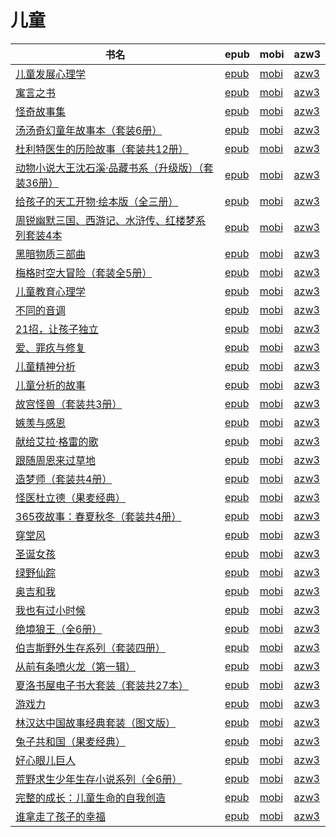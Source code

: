 # 儿童

| 书名 | epub | mobi | azw3 |
| --- | --- | --- | --- |
| [儿童发展心理学](http://ct.dalanmei.com/f/31084289-771232094-9f63e5) | [epub](http://ct.dalanmei.com/f/31084289-771232094-9f63e5) | [mobi](http://ct.dalanmei.com/f/31084289-771247163-2328d1) | [azw3](http://ct.dalanmei.com/f/31084289-771238342-7db633) |
| [寓言之书](http://ct.dalanmei.com/f/31084289-771228591-a1c217) | [epub](http://ct.dalanmei.com/f/31084289-771228591-a1c217) | [mobi](http://ct.dalanmei.com/f/31084289-771240488-7de957) | [azw3](http://ct.dalanmei.com/f/31084289-771232491-caa747) |
| [怪奇故事集](http://ct.dalanmei.com/f/31084289-570171566-048aa1) | [epub](http://ct.dalanmei.com/f/31084289-570171566-048aa1) | [mobi](http://ct.dalanmei.com/f/31084289-570293049-c5ad75) | [azw3](http://ct.dalanmei.com/f/31084289-570361323-66aae8) |
| [汤汤奇幻童年故事本（套装6册）](http://ct.dalanmei.com/f/31084289-570175515-fbf333) | [epub](http://ct.dalanmei.com/f/31084289-570175515-fbf333) | [mobi](http://ct.dalanmei.com/f/31084289-570301655-92b927) | [azw3](http://ct.dalanmei.com/f/31084289-570371008-38a338) |
| [杜利特医生的历险故事（套装共12册）](http://ct.dalanmei.com/f/31084289-570178583-17248e) | [epub](http://ct.dalanmei.com/f/31084289-570178583-17248e) | [mobi](http://ct.dalanmei.com/f/31084289-570304565-45e557) | [azw3](http://ct.dalanmei.com/f/31084289-570375975-7338a3) |
| [动物小说大王沈石溪·品藏书系（升级版）（套装36册）](http://ct.dalanmei.com/f/31084289-570169791-b91907) | [epub](http://ct.dalanmei.com/f/31084289-570169791-b91907) | [mobi](http://ct.dalanmei.com/f/31084289-570312811-3aceb4) | [azw3](http://ct.dalanmei.com/f/31084289-570378251-dde447) |
| [给孩子的天工开物·绘本版（全三册）](http://ct.dalanmei.com/f/31084289-570169793-689087) | [epub](http://ct.dalanmei.com/f/31084289-570169793-689087) | [mobi](http://ct.dalanmei.com/f/31084289-570312827-417733) | [azw3](http://ct.dalanmei.com/f/31084289-570378263-e67808) |
| [周锐幽默三国、西游记、水浒传、红楼梦系列套装4本](http://ct.dalanmei.com/f/31084289-571710266-98deca) | [epub](http://ct.dalanmei.com/f/31084289-571710266-98deca) | [mobi](http://ct.dalanmei.com/f/31084289-572114987-72129a) | [azw3](http://ct.dalanmei.com/f/31084289-572135452-0028cf) |
| [黑暗物质三部曲](http://ct.dalanmei.com/f/31084289-571638902-4c4b53) | [epub](http://ct.dalanmei.com/f/31084289-571638902-4c4b53) | [mobi](http://ct.dalanmei.com/f/31084289-572120769-e25814) | [azw3](http://ct.dalanmei.com/f/31084289-572181677-a7824d) |
| [梅格时空大冒险（套装全5册）](http://ct.dalanmei.com/f/31084289-571638433-714500) | [epub](http://ct.dalanmei.com/f/31084289-571638433-714500) | [mobi](http://ct.dalanmei.com/f/31084289-572121022-b0f04d) | [azw3](http://ct.dalanmei.com/f/31084289-572182523-18777e) |
| [儿童教育心理学](http://ct.dalanmei.com/f/31084289-571539286-b31627) | [epub](http://ct.dalanmei.com/f/31084289-571539286-b31627) | [mobi](http://ct.dalanmei.com/f/31084289-571807204-e8e43b) | [azw3](http://ct.dalanmei.com/f/31084289-572196045-73263b) |
| [不同的音调](http://ct.dalanmei.com/f/31084289-571549109-51147e) | [epub](http://ct.dalanmei.com/f/31084289-571549109-51147e) | [mobi](http://ct.dalanmei.com/f/31084289-571822537-cd528a) | [azw3](http://ct.dalanmei.com/f/31084289-572199615-3e3c4a) |
| [21招，让孩子独立](http://ct.dalanmei.com/f/31084289-571550443-17b053) | [epub](http://ct.dalanmei.com/f/31084289-571550443-17b053) | [mobi](http://ct.dalanmei.com/f/31084289-571848122-c49224) | [azw3](http://ct.dalanmei.com/f/31084289-572201609-68374e) |
| [爱、罪疚与修复](http://ct.dalanmei.com/f/31084289-571553891-cbc793) | [epub](http://ct.dalanmei.com/f/31084289-571553891-cbc793) | [mobi](http://ct.dalanmei.com/f/31084289-571892820-ae1e9d) | [azw3](http://ct.dalanmei.com/f/31084289-572202874-6bb1c2) |
| [儿童精神分析](http://ct.dalanmei.com/f/31084289-571555263-717d9b) | [epub](http://ct.dalanmei.com/f/31084289-571555263-717d9b) | [mobi](http://ct.dalanmei.com/f/31084289-571897587-f188ff) | [azw3](http://ct.dalanmei.com/f/31084289-572202897-df259b) |
| [儿童分析的故事](http://ct.dalanmei.com/f/31084289-571555456-909d4c) | [epub](http://ct.dalanmei.com/f/31084289-571555456-909d4c) | [mobi](http://ct.dalanmei.com/f/31084289-571905429-0074e3) | [azw3](http://ct.dalanmei.com/f/31084289-572202943-1c747a) |
| [故宫怪兽（套装共3册）](http://ct.dalanmei.com/f/31084289-571555631-1b4183) | [epub](http://ct.dalanmei.com/f/31084289-571555631-1b4183) | [mobi](http://ct.dalanmei.com/f/31084289-571908558-cb862f) | [azw3](http://ct.dalanmei.com/f/31084289-572203095-25189b) |
| [嫉羡与感恩](http://ct.dalanmei.com/f/31084289-571555644-391deb) | [epub](http://ct.dalanmei.com/f/31084289-571555644-391deb) | [mobi](http://ct.dalanmei.com/f/31084289-571908655-e92ad6) | [azw3](http://ct.dalanmei.com/f/31084289-572203105-c1b882) |
| [献给艾拉·格雷的歌](http://ct.dalanmei.com/f/31084289-571604022-5df9c0) | [epub](http://ct.dalanmei.com/f/31084289-571604022-5df9c0) | [mobi](http://ct.dalanmei.com/f/31084289-571737328-ffd53f) | [azw3](http://ct.dalanmei.com/f/31084289-571916454-405381) |
| [跟随周恩来过草地](http://ct.dalanmei.com/f/31084289-571603883-8a7938) | [epub](http://ct.dalanmei.com/f/31084289-571603883-8a7938) | [mobi](http://ct.dalanmei.com/f/31084289-571737382-d751cf) | [azw3](http://ct.dalanmei.com/f/31084289-571916551-0523bc) |
| [造梦师（套装共4册）](http://ct.dalanmei.com/f/31084289-571603877-99e2bc) | [epub](http://ct.dalanmei.com/f/31084289-571603877-99e2bc) | [mobi](http://ct.dalanmei.com/f/31084289-571737386-53ef65) | [azw3](http://ct.dalanmei.com/f/31084289-571916565-eadff7) |
| [怪医杜立德（果麦经典）](http://ct.dalanmei.com/f/31084289-571593822-18f9d9) | [epub](http://ct.dalanmei.com/f/31084289-571593822-18f9d9) | [mobi](http://ct.dalanmei.com/f/31084289-572129432-b13770) | [azw3](http://ct.dalanmei.com/f/31084289-571986174-f9dd14) |
| [365夜故事：春夏秋冬（套装共4册）](http://ct.dalanmei.com/f/31084289-571527669-c5d3df) | [epub](http://ct.dalanmei.com/f/31084289-571527669-c5d3df) | [mobi](http://ct.dalanmei.com/f/31084289-571792922-9a4853) | [azw3](http://ct.dalanmei.com/f/31084289-571987286-5674b4) |
| [穿堂风](http://ct.dalanmei.com/f/31084289-571543967-563c7c) | [epub](http://ct.dalanmei.com/f/31084289-571543967-563c7c) | [mobi](http://ct.dalanmei.com/f/31084289-571814594-ae63b5) | [azw3](http://ct.dalanmei.com/f/31084289-572015722-27639b) |
| [圣诞女孩](http://ct.dalanmei.com/f/31084289-571547147-743adf) | [epub](http://ct.dalanmei.com/f/31084289-571547147-743adf) | [mobi](http://ct.dalanmei.com/f/31084289-571816094-c26efe) | [azw3](http://ct.dalanmei.com/f/31084289-572052336-b65dfe) |
| [绿野仙踪](http://ct.dalanmei.com/f/31084289-571550876-0d5511) | [epub](http://ct.dalanmei.com/f/31084289-571550876-0d5511) | [mobi](http://ct.dalanmei.com/f/31084289-571854434-e11ca0) | [azw3](http://ct.dalanmei.com/f/31084289-572067480-e7e240) |
| [奥吉和我](None) | [epub](None) | [mobi](None) | [azw3](None) |
| [我也有过小时候](http://ct.dalanmei.com/f/31084289-571558862-23f18c) | [epub](http://ct.dalanmei.com/f/31084289-571558862-23f18c) | [mobi](http://ct.dalanmei.com/f/31084289-571918970-7128d4) | [azw3](http://ct.dalanmei.com/f/31084289-572076060-c809ab) |
| [绝境狼王（全6册）](http://ct.dalanmei.com/f/31084289-571582705-f60a66) | [epub](http://ct.dalanmei.com/f/31084289-571582705-f60a66) | [mobi](http://ct.dalanmei.com/f/31084289-571736379-98bca4) | [azw3](http://ct.dalanmei.com/f/31084289-571856552-6ba212) |
| [伯吉斯野外生存系列（套装四册）](None) | [epub](None) | [mobi](None) | [azw3](None) |
| [从前有条喷火龙（第一辑）](http://ct.dalanmei.com/f/31084289-571495784-4bb897) | [epub](http://ct.dalanmei.com/f/31084289-571495784-4bb897) | [mobi](http://ct.dalanmei.com/f/31084289-571773756-3dd23d) | [azw3](http://ct.dalanmei.com/f/31084289-571870598-602714) |
| [夏洛书屋电子书大套装（套装共27本）](http://ct.dalanmei.com/f/31084289-571500016-b3e59f) | [epub](http://ct.dalanmei.com/f/31084289-571500016-b3e59f) | [mobi](http://ct.dalanmei.com/f/31084289-571775141-f8529c) | [azw3](http://ct.dalanmei.com/f/31084289-571874867-da21d1) |
| [游戏力](http://ct.dalanmei.com/f/31084289-571513791-4f3991) | [epub](http://ct.dalanmei.com/f/31084289-571513791-4f3991) | [mobi](http://ct.dalanmei.com/f/31084289-571777077-ce15c5) | [azw3](http://ct.dalanmei.com/f/31084289-571876345-ab0a8b) |
| [林汉达中国故事经典套装（图文版）](http://ct.dalanmei.com/f/31084289-571422857-3c0af9) | [epub](http://ct.dalanmei.com/f/31084289-571422857-3c0af9) | [mobi](http://ct.dalanmei.com/f/31084289-571781864-820197) | [azw3](http://ct.dalanmei.com/f/31084289-571882942-757203) |
| [兔子共和国（果麦经典）](http://ct.dalanmei.com/f/31084289-571451499-5d3481) | [epub](http://ct.dalanmei.com/f/31084289-571451499-5d3481) | [mobi](http://ct.dalanmei.com/f/31084289-571785114-9bfc75) | [azw3](http://ct.dalanmei.com/f/31084289-571885372-4e9da0) |
| [好心眼儿巨人](http://ct.dalanmei.com/f/31084289-571453244-d9973d) | [epub](http://ct.dalanmei.com/f/31084289-571453244-d9973d) | [mobi](http://ct.dalanmei.com/f/31084289-571787001-844787) | [azw3](http://ct.dalanmei.com/f/31084289-571886090-dcb55a) |
| [荒野求生少年生存小说系列（全6册）](http://ct.dalanmei.com/f/31084289-571453737-fd9121) | [epub](http://ct.dalanmei.com/f/31084289-571453737-fd9121) | [mobi](http://ct.dalanmei.com/f/31084289-571787304-6f346c) | [azw3](http://ct.dalanmei.com/f/31084289-571887203-73af12) |
| [完整的成长：儿童生命的自我创造](http://ct.dalanmei.com/f/31084289-571454304-0c6ab8) | [epub](http://ct.dalanmei.com/f/31084289-571454304-0c6ab8) | [mobi](http://ct.dalanmei.com/f/31084289-571787603-2427ed) | [azw3](http://ct.dalanmei.com/f/31084289-571887875-18a9c7) |
| [谁拿走了孩子的幸福](http://ct.dalanmei.com/f/31084289-571454310-b0711e) | [epub](http://ct.dalanmei.com/f/31084289-571454310-b0711e) | [mobi](http://ct.dalanmei.com/f/31084289-571787605-92f531) | [azw3](http://ct.dalanmei.com/f/31084289-571887884-3ccf6d) |
